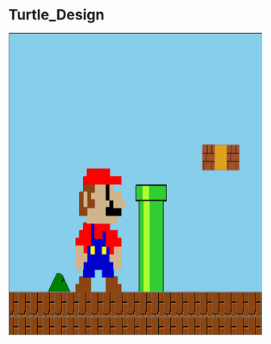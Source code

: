 # Turtle_Design
<img src="https://github.com/ecao7841/Turtle_Design/blob/master/Capture.PNG" width="1000" height="600">
